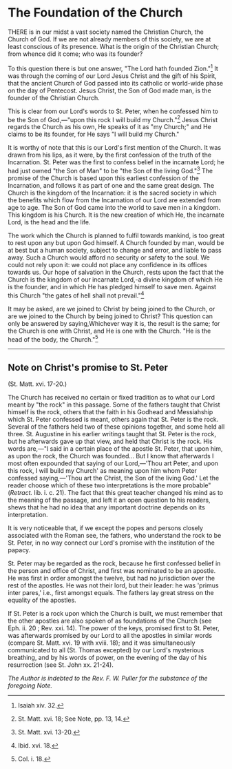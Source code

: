 # The Foundation of the Church

THERE is in our midst a vast society named the Christian Church, the Church of God. If we are not already members of this society, we are at least conscious of its presence. What is the origin of the Christian Church; from whence did it come; who was its founder?

To this question there is but one answer, "The Lord hath founded Zion."[^1] It was through the coming of our Lord Jesus Christ and the gift of his Spirit, that the ancient Church of God passed into its catholic or world-wide phase on the day of Pentecost. Jesus Christ, the Son of God made man, is the founder of the Christian Church.

This is clear from our Lord's words to St. Peter, when he confessed him to be the Son of God,—"upon this rock I will build my Church."[^2] Jesus Christ regards the Church as his own, He speaks of it as "my Church;" and He claims to be its founder, for He says "I will build my Church."

It is worthy of note that this is our Lord's first mention of the Church. It was drawn from his lips, as it were, by the first confession of the truth of the Incarnation. St. Peter was the first to confess belief in the incarnate Lord; he had just owned "the Son of Man" to be "the Son of the living God."[^3] The promise of the Church is based upon this earliest confession of the Incarnation, and follows it as part of one and the same great design. The Church is the kingdom of the Incarnation: it is the sacred society in which the benefits which flow from the Incarnation of our Lord are extended from age to age. The Son of God came into the world to save men in a kingdom. This kingdom is his Church. It is the new creation of which He, the incarnate Lord, is the head and the life.

The work which the Church is planned to fulfil towards mankind, is too great to rest upon any but upon God himself. A Church founded by man, would be at best but a human society, subject to change and error, and liable to pass away. Such a Church would afford no security or safety to the soul. We could not rely upon it: we could not place any confidence in its offices towards us. Our hope of salvation in the Church, rests upon the fact that the Church is the kingdom of our incarnate Lord,-a divine kingdom of which He is the founder, and in which He has pledged himself to save men. Against this Church "the gates of hell shall not prevail."[^4]

It may be asked, are we joined to Christ by being joined to the Church, or are we joined to the Church by being joined to Christ? This question can only be answered by saying,Whichever way it is, the result is the same; for the Church is one with Christ, and He is one with the Church. "He is the head of the body, the Church."[^5]

---

## Note on Christ's promise to St. Peter

(St. Matt. xvi. 17-20.)

The Church has received no certain or fixed tradition as to what our Lord meant by "the rock" in this passage. Some of the fathers taught that Christ himself is the rock, others that the faith in his Godhead and Messiahship which St. Peter confessed is meant, others again that St. Peter is the rock. Several of the fathers held two of these opinions together, and some held all three. St. Augustine in his earlier writings taught that St. Peter is the rock, but he afterwards gave up that view, and held that Christ is the rock. His words are,—"I said in a certain place of the apostle St. Peter, that upon him, as upon the rock, the Church was founded... But I know that afterwards I most often expounded that saying of our Lord,—'Thou art Peter, and upon this rock, I will build my Church' as meaning upon him whom Peter confessed saying,—'Thou art the Christ, the Son of the living God.' Let the reader choose which of these two interpretations is the more probable" (*Retract.* lib. i. c. 21). The fact that this great teacher changed his mind as to the meaning of the passage, and left it an open question to his readers, shews that he had no idea that any important doctrine depends on its interpretation.

It is very noticeable that, if we except the popes and persons closely associated with the Roman see, the fathers, who understand the rock to be St. Peter, in no way connect our Lord's promise with the institution of the papacy.

St. Peter may be regarded as the rock, because he first confessed belief in the person and office of Christ, and first was nominated to be an apostle. He was first in order amongst the twelve, but had no jurisdiction over the rest of the apostles. He was not their lord, but their leader: he was 'primus inter pares,' i.e., first amongst equals. The fathers lay great stress on the equality of the apostles.

If St. Peter is a rock upon which the Church is built, we must remember that the other apostles are also spoken of as foundations of the Church (see Eph. ii. 20 ;  Rev. xxi. 14). The power of the keys, promised first to St. Peter, was afterwards promised by our Lord to all the apostles in similar words (compare St. Matt. xvi. 19 with xviii. 18); and it was simultaneously communicated to all (St. Thomas excepted) by our Lord's mysterious breathing, and by his words of power, on the evening of the day of his resurrection (see St. John xx. 21-24).

*The Author is indebted to the Rev. F. W. Puller for the substance of the foregoing Note.*

[^1]: Isaiah xiv. 32.
[^2]: St. Matt. xvi. 18; See Note, pp. 13, 14.
[^3]: St. Matt. xvi. 13-20.
[^4]: Ibid. xvi. 18.
[^5]: Col. i. 18.
